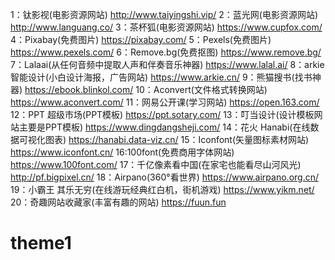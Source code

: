 1：钛影视(电影资源网站)
http://www.taiyingshi.vip/
2：蓝光网(电影资源网站)
http://www.languang.co/
3：茶杯狐(电影资源网站)
https://www.cupfox.com/
4：Pixabay(免费图片)
https://pixabay.com/
5：Pexels(免费图片)
https://www.pexels.com/
6：Remove.bg(免费抠图)
https://www.remove.bg/
7：Lalaai(从任何音频中提取人声和伴奏音乐神器)
https://www.lalal.ai/
8：arkie 智能设计(小白设计海报，广告网站)
https://www.arkie.cn/
9：熊猫搜书(找书神器)
https://ebook.blinkol.com/
10：Aconvert(文件格式转换网站)
https://www.aconvert.com/
11：网易公开课(学习网站)
https://open.163.com/
12：PPT 超级市场(PPT模板)
https://ppt.sotary.com/
13：叮当设计(设计模板网站主要是PPT模板)
https://www.dingdangsheji.com/
14：花火 Hanabi(在线数据可视化图表)
https://hanabi.data-viz.cn/
15：Iconfont(矢量图标素材网站)
https://www.iconfont.cn/
16:100font(免费商用字体网站)
https://www.100font.com/
17：千亿像素看中国(在家宅也能看尽山河风光)
http://pf.bigpixel.cn/
18：Airpano(360°看世界)
https://www.airpano.org.cn/
19：小霸王 其乐无穷(在线游玩经典红白机，街机游戏)
https://www.yikm.net/
20：奇趣网站收藏家(丰富有趣的网站)
https://fuun.fun



























































# theme1
